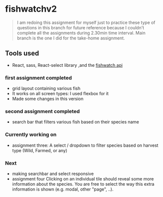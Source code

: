 # fishwatchv2

> I am redoing this assignment for myself just to practice these type of questions in this branch for future reference because I couldn't complete all the assignments during 2.30min time interval. Main branch is the one I did for the take-home assignment.

## Tools used

- React, sass, React-select library ,and the [fishwatch api](https://www.fishwatch.gov/developers)

### first assignment completed

- grid layout containing various fish
- It works on all screen types: I used flexbox for it
- Made some changes in this version

### second assignment completed

- search bar that filters various fish based on their species name

### Currently working on 
- assignment three: A select / dropdown to filter species based on harvest type (Wild, Farmed, or any)

### Next
- making searchbar and select responsive
- assignment four
  Clicking on an individual tile should reveal some more information about the species. You are free to select the way this extra information is shown (e.g. modal, other "page", ..).
